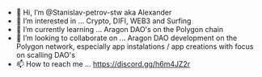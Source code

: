 - 👋 Hi, I’m @Stanislav-petrov-stw aka Alexander
- 👀 I’m interested in ... Crypto, DIFI, WEB3 and Surfing
- 🌱 I’m currently learning ... Aragon DAO's on the Polygon chain
- 💞️ I’m looking to collaborate on ... Aragon DAO development on the Polygon network, especially app instalations / app creations with focus on scalling DAO's
- 📫 How to reach me ... https://discord.gg/h6m4JZ2r

<!---
Stanislav-petrov-stw/Stanislav-petrov-stw is a ✨ special ✨ repository because its `README.md` (this file) appears on your GitHub profile.
You can click the Preview link to take a look at your changes.
--->
